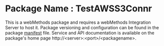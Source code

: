 # Package Name : TestAWSS3Connr
This is a webMethods package and requires a webMethods Integration Server to host it. Package versioning and configuration can be found in the package [manifest](./TestAWSS3Connr/manifest.v3) file. Service and API documentation is available on the package's home page http://&lt;server&gt;:&lt;port&gt;/&lt;packagename>.